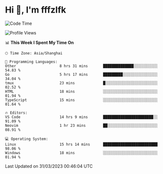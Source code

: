 # Hi 👋, I'm fffzlfk

<!--START_SECTION:waka-->
![Code Time](http://img.shields.io/badge/Code%20Time-131%20hrs-blue)

![Profile Views](http://img.shields.io/badge/Profile%20Views-0-blue)

📊 **This Week I Spent My Time On** 

```text
🕑︎ Time Zone: Asia/Shanghai

💬 Programming Languages: 
Other                    8 hrs 31 mins       ██████████████░░░░░░░░░░░   54.83 % 
Go                       5 hrs 17 mins       █████████░░░░░░░░░░░░░░░░   34.04 % 
tmux                     23 mins             █░░░░░░░░░░░░░░░░░░░░░░░░   02.52 % 
HTML                     18 mins             ░░░░░░░░░░░░░░░░░░░░░░░░░   01.94 % 
TypeScript               15 mins             ░░░░░░░░░░░░░░░░░░░░░░░░░   01.64 % 

🔥 Editors: 
VS Code                  14 hrs 9 mins       ███████████████████████░░   91.09 % 
Neovim                   1 hr 23 mins        ██░░░░░░░░░░░░░░░░░░░░░░░   08.91 % 

💻 Operating System: 
Linux                    15 hrs 14 mins      █████████████████████████   98.06 % 
Windows                  18 mins             ░░░░░░░░░░░░░░░░░░░░░░░░░   01.94 % 
```


 Last Updated on 31/03/2023 00:46:04 UTC
<!--END_SECTION:waka-->
